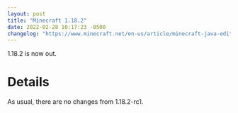```yaml
---
layout: post
title: "Minecraft 1.18.2"
date: 2022-02-28 10:17:23 -0500
changelog: "https://www.minecraft.net/en-us/article/minecraft-java-edition-1-18-2"
---
```


1.18.2 is now out.

# Details

As usual, there are no changes from 1.18.2-rc1.

